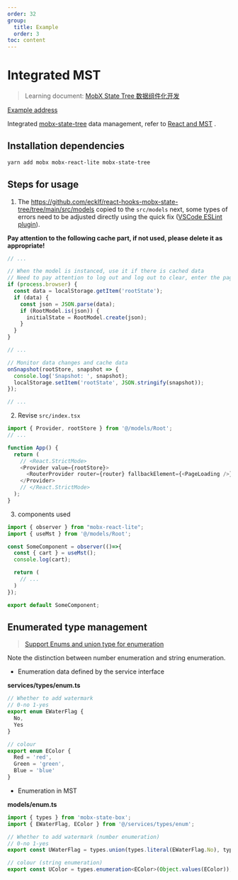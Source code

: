 ```yaml
---
order: 32
group:
  title: Example
  order: 3
toc: content
---
```


# Integrated MST

> Learning document: [MobX State Tree 数据组件化开发](https://juejin.cn/post/6844903772972384263)

[Example address](https://github.com/doly-dev/cra-template-doly-examples/tree/main/examples/mst)

Integrated [mobx-state-tree] data management, refer to [React and MST] .

## Installation dependencies

```bash
yarn add mobx mobx-react-lite mobx-state-tree
```

## Steps for usage

1. The <https://github.com/ecklf/react-hooks-mobx-state-tree/tree/main/src/models> copied to the `src/models` next, some types of errors need to be adjusted directly using the quick fix ([VSCode ESLint plugin](https://marketplace.visualstudio.com/items?itemName=dbaeumer.vscode-eslint)).

**Pay attention to the following cache part, if not used, please delete it as appropriate!**

```typescript
// ...

// When the model is instanced, use it if there is cached data
// Need to pay attention to log out and log out to clear, enter the page to update data
if (process.browser) {
  const data = localStorage.getItem('rootState');
  if (data) {
    const json = JSON.parse(data);
    if (RootModel.is(json)) {
      initialState = RootModel.create(json);
    }
  }
}

// ...

// Monitor data changes and cache data
onSnapshot(rootStore, snapshot => {
  console.log('Snapshot: ', snapshot);
  localStorage.setItem('rootState', JSON.stringify(snapshot));
});

// ...
```

2. Revise `src/index.tsx`

```typescript
import { Provider, rootStore } from '@/models/Root';
// ...

function App() {
  return (
    // <React.StrictMode>
    <Provider value={rootStore}>
      <RouterProvider router={router} fallbackElement={<PageLoading />} />
    </Provider>
    // </React.StrictMode>
  );
}
```

3. components used

```typescript
import { observer } from "mobx-react-lite";
import { useMst } from '@/models/Root';

const SomeComponent = observer(()=>{
  const { cart } = useMst();
  console.log(cart);

  return (
    // ...
  )
});

export default SomeComponent;
```

## Enumerated type management

> [Support Enums and union type for enumeration](https://github.com/mobxjs/mobx-state-tree/issues/605)

Note the distinction between number enumeration and string enumeration.

- Enumeration data defined by the service interface

**services/types/enum.ts**

```typescript
// Whether to add watermark
// 0-no 1-yes
export enum EWaterFlag {
  No,
  Yes
}

// colour
export enum EColor {
  Red = 'red',
  Green = 'green',
  Blue = 'blue'
}
```

- Enumeration in MST

**models/enum.ts**

```typescript
import { types } from 'mobx-state-box';
import { EWaterFlag, EColor } from '@/services/types/enum';

// Whether to add watermark (number enumeration)
// 0-no 1-yes
export const UWaterFlag = types.union(types.literal(EWaterFlag.No), types.literal(EWaterFlag.Yes));

// colour (string enumeration)
export const UColor = types.enumeration<EColor>(Object.values(EColor));
```

[mobx-state-tree]: https://mobx-state-tree.js.org/
[react and mst]: https://mobx-state-tree.js.org/concepts/using-react
